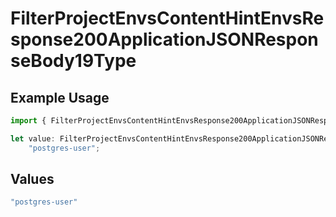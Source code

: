 # FilterProjectEnvsContentHintEnvsResponse200ApplicationJSONResponseBody19Type

## Example Usage

```typescript
import { FilterProjectEnvsContentHintEnvsResponse200ApplicationJSONResponseBody19Type } from "@simplesagar/vercel/models/filterprojectenvsop.js";

let value: FilterProjectEnvsContentHintEnvsResponse200ApplicationJSONResponseBody19Type =
    "postgres-user";
```

## Values

```typescript
"postgres-user"
```